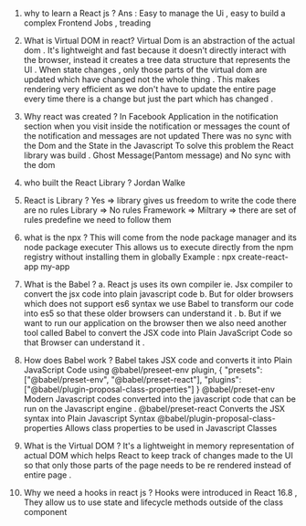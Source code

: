 1. why to learn a React js ?
   Ans : Easy to manage the Ui , easy to build a complex Frontend
   Jobs , treading

2. What is Virtual DOM in react?
   Virtual Dom is an abstraction of the actual dom . It's lightweight and fast because it
   doesn’t directly interact with the browser, instead it creates a tree data structure that
   represents the UI . When state changes , only those parts of the virtual dom are updated
   which have changed not the whole thing . This makes rendering very efficient as we don't
   have to update the entire page every time there is a change but just the part which has
   changed .

3. Why react was created ?
   In Facebook Application in the notification section when you visit inside the notification or messages
   the count of the notification and messages are not updated
   There was no sync with the Dom and the State in the Javascript
   To solve this problem the React library was build .
   Ghost Message(Pantom message) and No sync with the dom

4. who built the React Library ?
   Jordan Walke

5. React is Library ?
   Yes => library gives us freedom to write the code there are no rules
   Library => No rules
   Framework => Miltrary => there are set of rules predefine we need to follow them

6. what is the npx ?
   This will come from the node package manager and its node package executer
   This allows us to execute directly from the npm registry without installing them in globally
   Example : npx create-react-app my-app

7. What is the Babel ?
   a. React js uses its own compiler ie. Jsx compiler to convert the jsx code into plain javascript code
   b. But for older browsers which does not support es6 syntax we use Babel to transform our code into es5 so that these older browsers can understand it .
   b. But if we want to run our application on the browser then we also need another tool
   called Babel to convert the JSX code into Plain JavaScript Code so that Browser can understand it .
8. How does Babel work ?
   Babel takes JSX code and converts it into Plain JavaScript Code using @babel/preseet-env plugin,
   {
   "presets": ["@babel/preset-env", "@babel/preset-react"],
   "plugins": ["@babel/plugin-proposal-class-properties"]
   }
   @babel/preset-env
   Modern Javascript codes converted into the javascript code that can be run on the Javascript engine .
   @babel/preset-react
   Converts the JSX syntax into Plain Javascript Syntax
   @babel/plugin-proposal-class-properties
   Allows class properties to be used in Javascript Classes

9. What is the Virtual DOM ?
   It's a lightweight in memory representation of actual DOM which helps React to keep track of
   changes made to the UI so that only those parts of the page needs to be re rendered instead
   of entire page .
10. Why we need a hooks in react js ?
    Hooks were introduced in React 16.8 , They allow us to use state and
    lifecycle methods outside of the class component
